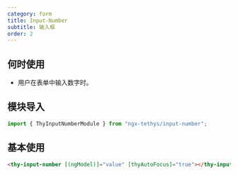 ```yaml
---
category: form
title: Input-Number
subtitle: 输入框
order: 2
---
```


## 何时使用

- 用户在表单中输入数字时。

## 模块导入
```ts
import { ThyInputNumberModule } from "ngx-tethys/input-number";
```


## 基本使用

```html
<thy-input-number [(ngModel)]="value" [thyAutoFocus]="true"></thy-input-number>
```

<example name="thy-input-number-basic-example" />  
